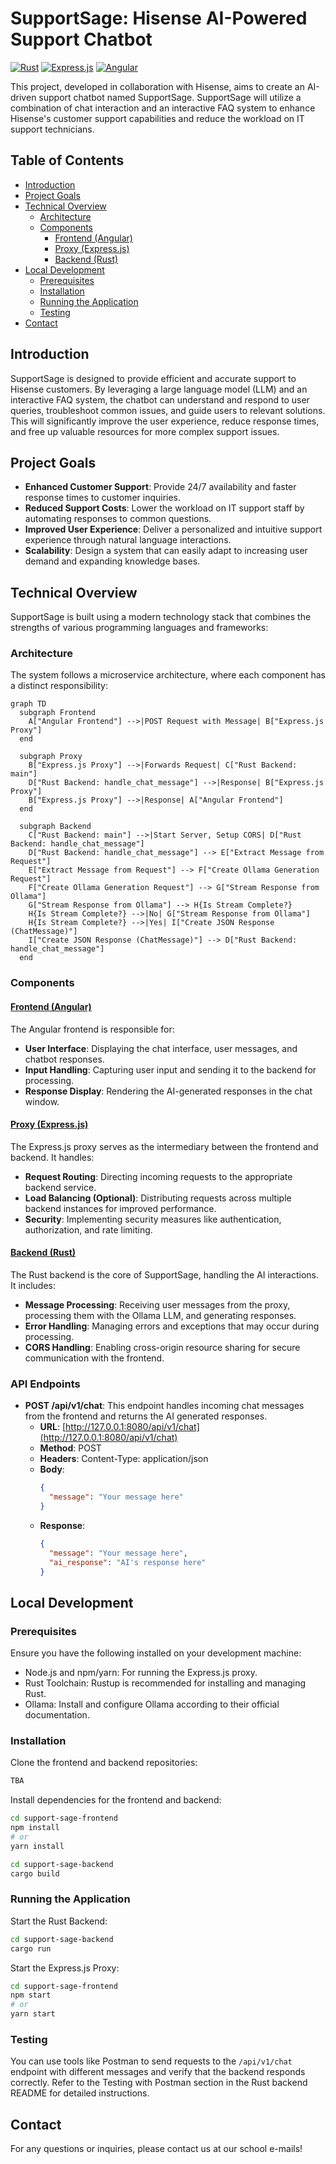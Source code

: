 # SupportSage: Hisense AI-Powered Support Chatbot 
[![Rust](https://img.shields.io/badge/Rust-black?style=for-the-badge&logo=rust&logoColor=white)](https://www.rust-lang.org/)
[![Express.js](https://img.shields.io/badge/Express.js-black?style=for-the-badge&logo=express&logoColor=white)](https://expressjs.com/)
[![Angular](https://img.shields.io/badge/Angular-black?style=for-the-badge&logo=angular&logoColor=white)](https://angular.io/)

This project, developed in collaboration with Hisense, aims to create an AI-driven support chatbot named SupportSage. SupportSage will utilize a combination of chat interaction and an interactive FAQ system to enhance Hisense's customer support capabilities and reduce the workload on IT support technicians.

## Table of Contents
- [Introduction](#introduction)
- [Project Goals](#project-goals)
- [Technical Overview](#technical-overview)
    - [Architecture](#architecture)
    - [Components](#components)
      * [Frontend (Angular)](#frontend-angular)
      * [Proxy (Express.js)](#proxy-expressjs)
      * [Backend (Rust)](#backend-rust)
- [Local Development](#local-development)
    - [Prerequisites](#prerequisites)
    - [Installation](#installation)
    - [Running the Application](#running-the-application)
    - [Testing](#testing)
- [Contact](#contact)

## Introduction
SupportSage is designed to provide efficient and accurate support to Hisense customers. By leveraging a large language model (LLM) and an interactive FAQ system, the chatbot can understand and respond to user queries, troubleshoot common issues, and guide users to relevant solutions. This will significantly improve the user experience, reduce response times, and free up valuable resources for more complex support issues.

## Project Goals
- **Enhanced Customer Support**: Provide 24/7 availability and faster response times to customer inquiries.
- **Reduced Support Costs**: Lower the workload on IT support staff by automating responses to common questions.
- **Improved User Experience**: Deliver a personalized and intuitive support experience through natural language interactions.
- **Scalability**: Design a system that can easily adapt to increasing user demand and expanding knowledge bases.

## Technical Overview
SupportSage is built using a modern technology stack that combines the strengths of various programming languages and frameworks:

### Architecture
The system follows a microservice architecture, where each component has a distinct responsibility:

```mermaid
graph TD
  subgraph Frontend
    A["Angular Frontend"] -->|POST Request with Message| B["Express.js Proxy"]
  end

  subgraph Proxy
    B["Express.js Proxy"] -->|Forwards Request| C["Rust Backend: main"]
    D["Rust Backend: handle_chat_message"] -->|Response| B["Express.js Proxy"]
    B["Express.js Proxy"] -->|Response| A["Angular Frontend"]
  end

  subgraph Backend
    C["Rust Backend: main"] -->|Start Server, Setup CORS| D["Rust Backend: handle_chat_message"]
    D["Rust Backend: handle_chat_message"] --> E["Extract Message from Request"]
    E["Extract Message from Request"] --> F["Create Ollama Generation Request"]
    F["Create Ollama Generation Request"] --> G["Stream Response from Ollama"]
    G["Stream Response from Ollama"] --> H{Is Stream Complete?}
    H{Is Stream Complete?} -->|No| G["Stream Response from Ollama"]
    H{Is Stream Complete?} -->|Yes| I["Create JSON Response (ChatMessage)"]
    I["Create JSON Response (ChatMessage)"] --> D["Rust Backend: handle_chat_message"]
  end
```

### Components
#### [Frontend (Angular)](https://github.com/Hisense-LLM/frontend)
The Angular frontend is responsible for:
- **User Interface**: Displaying the chat interface, user messages, and chatbot responses.
- **Input Handling**: Capturing user input and sending it to the backend for processing.
- **Response Display**: Rendering the AI-generated responses in the chat window.

#### [Proxy (Express.js)](https://github.com/Hisense-LLM/proxy)
The Express.js proxy serves as the intermediary between the frontend and backend. It handles:
- **Request Routing**: Directing incoming requests to the appropriate backend service.
- **Load Balancing (Optional)**: Distributing requests across multiple backend instances for improved performance.
- **Security**: Implementing security measures like authentication, authorization, and rate limiting.

#### [Backend (Rust)](https://github.com/Hisense-LLM/backend)
The Rust backend is the core of SupportSage, handling the AI interactions. It includes:
- **Message Processing**: Receiving user messages from the proxy, processing them with the Ollama LLM, and generating responses.
- **Error Handling**: Managing errors and exceptions that may occur during processing.
- **CORS Handling**: Enabling cross-origin resource sharing for secure communication with the frontend.

### API Endpoints
- **POST /api/v1/chat**: This endpoint handles incoming chat messages from the frontend and returns the AI generated responses.
    - **URL**: [http://127.0.0.1:8080/api/v1/chat](http://127.0.0.1:8080/api/v1/chat)
    - **Method**: POST
    - **Headers**: Content-Type: application/json
    - **Body**:
      ```json
      {
        "message": "Your message here"
      }
      ```
    - **Response**:
      ```json
      {
        "message": "Your message here",
        "ai_response": "AI's response here"
      }
      ```

## Local Development
### Prerequisites
Ensure you have the following installed on your development machine:
- Node.js and npm/yarn: For running the Express.js proxy.
- Rust Toolchain: Rustup is recommended for installing and managing Rust.
- Ollama: Install and configure Ollama according to their official documentation.

### Installation
Clone the frontend and backend repositories:
```bash
TBA
```

Install dependencies for the frontend and backend:
```bash
cd support-sage-frontend
npm install
# or
yarn install

cd support-sage-backend
cargo build
```

### Running the Application
Start the Rust Backend:
```bash
cd support-sage-backend
cargo run
```

Start the Express.js Proxy:
```bash
cd support-sage-frontend
npm start
# or
yarn start
```

### Testing
You can use tools like Postman to send requests to the `/api/v1/chat` endpoint with different messages and verify that the backend responds correctly. Refer to the Testing with Postman section in the Rust backend README for detailed instructions.

## Contact
For any questions or inquiries, please contact us at our school e-mails!
